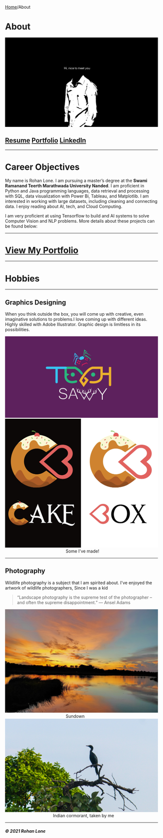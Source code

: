 [Home]()/About

# About

<img src="https://github.com/RohanLone/Home/blob/gh-pages/assets/images/banner.jpg?raw=true"/>


## [Resume]()  [Portfolio](https://rohanlone.github.io/portfolio/) [LinkedIn](https://www.linkedin.com/in/rohanlone/) 


---
# Career Objectives

My name is Rohan Lone. I am pursuing a master’s degree at the **Swami Ramanand Teerth Marathwada University Nanded**. I am proficient in Python and Java programming languages, data retrieval and processing with SQL, data visualization with Power Bi, Tableau, and Matplotlib. I am interested in working with large datasets, including cleaning and connecting data. I enjoy reading about AI, tech, and Cloud Computing. 

I am very proficient at using Tensorflow to build and AI systems to solve Computer Vision and NLP problems. More details about these projects can be found below:

---
# [View My Portfolio](https://rohanlone.github.io/portfolio/)
---

# Hobbies
---

## Graphics Designing
When you think outside the box, you will come up with creative, even imaginative solutions to problems.I love coming up with different ideas. Highly skilled with Adobe Illustrator. Graphic design is limitless in its possibilities. 

<img src="https://github.com/RohanLone/Home/blob/gh-pages/assets/images/logo.jpg?raw=true"/>
<img src="https://github.com/RohanLone/Home/blob/gh-pages/assets/images/logo2.jpg?raw=true"/>
&emsp;&emsp;&emsp;&emsp;&emsp;&emsp;&emsp;&emsp;&emsp;&emsp;&emsp;&emsp;&emsp;&emsp;  Some I've made!

---
## Photography
Wildlife photography is a subject that I am spirited about. I've enjoyed the artwork of wildlife photographers, Since I was a kid

> “Landscape photography is the supreme test of the photographer – and often the supreme disappointment.”
> ― Ansel Adams
>

<img src="https://github.com/RohanLone/Home/blob/gh-pages/assets/images/Image1.jpg?raw=true"/>
&emsp;&emsp;&emsp;&emsp;&emsp;&emsp;&emsp;&emsp;&emsp;&emsp;&emsp;&emsp;&emsp;&emsp;  Sundown
<img src="https://github.com/RohanLone/Home/blob/gh-pages/assets/images/IMG_5501.jpg?raw=true"/>
&emsp;&emsp;&emsp;&emsp;&emsp;&emsp;&emsp;&emsp;&emsp;&emsp;&emsp;    Indian cormorant, taken by me


---



##### © 2021 Rohan Lone
